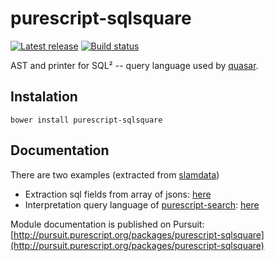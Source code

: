 # purescript-sqlsquare

[![Latest release](http://img.shields.io/github/release/slamdata/purescript-sqlsquare.svg)](https://github.com/slamdata/purescript-sqlsquare/releases)
[![Build status](https://travis-ci.org/slamdata/purescript-sqlsquare.svg?branch=master)](https://travis-ci.org/slamdata/purescript-sqlsquare)

AST and printer for SQL² -- query language used by [quasar](https://github.com/quasar-analytics/quasar).

## Instalation

```
bower install purescript-sqlsquare
```

## Documentation

There are two examples (extracted from [slamdata](https://github.com/slamdata/slamdata))
+ Extraction sql fields from array of jsons: [here](test/src/Argonaut.purs)
+ Interpretation query language of [purescript-search](https://github.com/slamdata/purescript-search):
[here](test/src/Search.purs)


Module documentation is published on Pursuit: [http://pursuit.purescript.org/packages/purescript-sqlsquare](http://pursuit.purescript.org/packages/purescript-sqlsquare)
